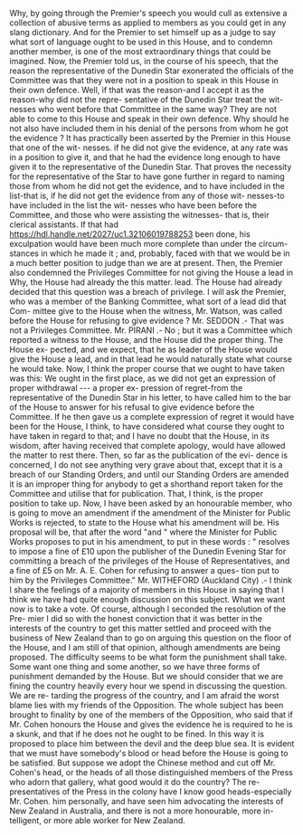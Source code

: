 Why, by going through the Premier's speech you would cull as extensive a collection of abusive terms as applied to members as you could get in any slang dictionary. And for the Premier to set himself up as a judge to say what sort of language ought to be used in this House, and to condemn another member, is one of the most extraordinary things that could be imagined. Now, the Premier told us, in the course of his speech, that the reason the representative of the Dunedin Star exonerated the officials of the Committee was that they were not in a position to speak in this House in their own defence. Well, if that was the reason-and I accept it as the reason-why did not the repre- sentative of the Dunedin Star treat the wit- nesses who went before that Committee in the same way? They are not able to come to this House and speak in their own defence. Why should he not also have included them in his denial of the persons from whom he got the evidence ? It has practically been asserted by the Premier in this House that one of the wit- nesses. if he did not give the evidence, at any rate was in a position to give it, and that he had the evidence long enough to have given it to the representative of the Dunedin Star. That proves the necessity for the representative of the Star to have gone further in regard to naming those from whom he did not get the evidence, and to have included in the list-that is, if he did not get the evidence from any of those wit- nesses-to have included in the list the wit- nesses who have been before the Committee, and those who were assisting the witnesses- that is, their clerical assistants. If that had https://hdl.handle.net/2027/uc1.32106019788253 been done, his exculpation would have been much more complete than under the circum- stances in which he made it ; and, probably, faced with that we would be in a much better position to judge than we are at present. Then, the Premier also condemned the Privileges Committee for not giving the House a lead in Why, the House had already the this matter. lead. The House had already decided that this question was a breach of privilege. I will ask the Premier, who was a member of the Banking Committee, what sort of a lead did that Com- mittee give to the House when the witness, Mr. Watson, was called before the House for refusing to give evidence ? Mr. SEDDON .- That was not a Privileges Committee. Mr. PIRANI .- No ; but it was a Committee which reported a witness to the House, and the House did the proper thing. The House ex- pected, and we expect, that he as leader of the House would give the House a lead, and in that lead he would naturally state what course he would take. Now, I think the proper course that we ought to have taken was this: We ought in the first place, as we did not get an expression of proper withdrawal --- a proper ex- pression of regret-from the representative of the Dunedin Star in his letter, to have called him to the bar of the House to answer for his refusal to give evidence before the Committee. If he then gave us a complete expression of regret it would have been for the House, I think, to have considered what course they ought to have taken in regard to that; and I have no doubt that the House, in its wisdom, after having received that complete apology, would have allowed the matter to rest there. Then, so far as the publication of the evi- dence is concerned, I do not see anything very grave about that, except that it is a breach of our Standing Orders, and until our Standing Orders are amended it is an improper thing for anybody to get a shorthand report taken for the Committee and utilise that for publication. That, I think, is the proper position to take up. Now, I have been asked by an honourable member, who is going to move an amendment if the amendment of the Minister for Public Works is rejected, to state to the House what his amendment will be. His proposal will be, that after the word "and " where the Minister for Public Works proposes to put in his amendment, to put in these words : " resolves to impose a fine of £10 upon the publisher of the Dunedin Evening Star for committing a breach of the privileges of the House of Representatives, and a fine of £5 on Mr. A. E. Cohen for refusing to answer a ques- tion put to him by the Privileges Committee." Mr. WITHEFORD (Auckland City) .- I think I share the feelings of a majority of members in this House in saying that I think we have had quite enough discussion on this subject. What we want now is to take a vote. Of course, although I seconded the resolution of the Pre- mier I did so with the honest conviction that it was better in the interests of the country to get this matter settled and proceed with the business of New Zealand than to go on arguing this question on the floor of the House, and I am still of that opinion, although amendments are being proposed. The difficulty seems to be what form the punishment shall take. Some want one thing and some another, so we have three forms of punishment demanded by the House. But we should consider that we are fining the country heavily every hour we spend in discussing the question. We are re- tarding the progress of the country, and I am afraid the worst blame lies with my friends of the Opposition. The whole subject has been brought to finality by one of the members of the Opposition, who said that if Mr. Cohen honours the House and gives the evidence he is required to he is a skunk, and that if he does not he ought to be fined. In this way it is proposed to place him between the devil and the deep blue sea. It is evident that we must have somebody's blood or head before the House is going to be satisfied. But suppose we adopt the Chinese method and cut off Mr. Cohen's head, or the heads of all those distinguished members of the Press who adorn that gallery, what good would it do the country? The re- presentatives of the Press in the colony have I know good heads-especially Mr. Cohen. him personally, and have seen him advocating the interests of New Zealand in Australia, and there is not a more honourable, more in- telligent, or more able worker for New Zealand. 